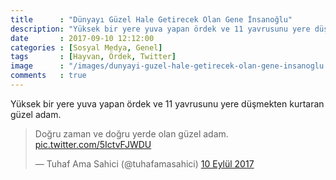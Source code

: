 ```yaml
---
title      : "Dünyayı Güzel Hale Getirecek Olan Gene İnsanoğlu"
description: "Yüksek bir yere yuva yapan ördek ve 11 yavrusunu yere düşmekten kurtaran güzel adam."
date       : 2017-09-10 12:12:00
categories : [Sosyal Medya, Genel]
tags       : [Hayvan, Ördek, Twitter]
image      : "/images/dunyayi-guzel-hale-getirecek-olan-gene-insanoglu.png"
comments   : true
---
```


Yüksek bir yere yuva yapan ördek ve 11 yavrusunu yere düşmekten kurtaran güzel adam. 

<blockquote class="twitter-tweet" data-lang="tr"><p lang="tr" dir="ltr">Doğru zaman ve doğru yerde olan güzel adam. <a href="https://t.co/5IctvFJWDU">pic.twitter.com/5IctvFJWDU</a></p>&mdash; Tuhaf Ama Sahici (@tuhafamasahici) <a href="https://twitter.com/tuhafamasahici/status/906857195509346305">10 Eylül 2017</a></blockquote>
<script async src="//platform.twitter.com/widgets.js" charset="utf-8"></script>

